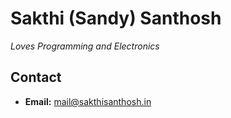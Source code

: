 # Sakthi (Sandy) Santhosh

*Loves Programming and Electronics*

## Contact

- **Email:** mail@sakthisanthosh.in
